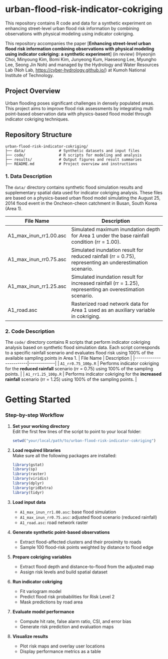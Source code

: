 # urban-flood-risk-indicator-cokriging

This repository contains R code and data for a synthetic experiment on enhancing street-level urban flood risk information by combining observations with physical modeling using indicator cokriging. 

This repository accompanies the paper [**Enhancing street-level urban flood risk information combining observations with physical modeling using indicator cokriging: a synthetic experiment**] (in review) (Hyeonjin Choi, Minyoung Kim, Bomi Kim, Junyeong Kum, Haeseong Lee, Myungho Lee, Seong Jin Noh) and managed by the Hydrology and Water Resources Lab (Noh Lab, https://cyber-hydrology.github.io/) at Kumoh National Institute of Technology.

## Project Overview
Urban flooding poses significant challenges in densely populated areas. This project aims to improve flood risk assessments by integrating multi point-based observation data with physics-based flood model through indicator cokriging techniques.

## Repository Structure
```
urban-flood-risk-indicator-cokriging/
├── data/               # Synthetic datasets and input files
├── code/               # R scripts for modeling and analysis
├── results/            # Output figures and result summaries
├── README.md           # Project overview and instructions
```
### 1. Data Description
The `data/`  directory contains synthetic flood simulation results and supplementary spatial data used for indicator cokriging analysis. These files are based on a physics-based urban flood model simulating the August 25, 2014 flood event in the Oncheon-cheon catchment in Busan, South Korea (Area 1).

| File Name                    | Description |
|-----------------------------|------|
| A1_max_inun_rr1.00.asc      | Simulated maximum inundation depth for Area 1 under the base rainfall condition (rr = 1.00). |
| A1_max_inun_rr0.75.asc      | Simulated inundation result for reduced rainfall (rr = 0.75), representing an underestimation scenario. |
| A1_max_inun_rr1.25.asc      | Simulated inundation result for increased rainfall (rr = 1.25), representing an overestimation scenario. |
| A1_road.asc                 | Rasterized road network data for Area 1 used as an auxiliary variable in cokriging. |

### 2. Code Description
The `code/` directory contains R scripts that perform indicator cokriging analysis based on synthetic flood simulation data. Each script corresponds to a specific rainfall scenario and evaluates flood risk using 100% of the available sampling points in Area 1.
| File Name              | Description |
|------------------------|-------------|
| `A1_rr0.75_100p.R`     | Performs indicator cokriging for the **reduced rainfall** scenario (rr = 0.75) using 100% of the sampling points. |
| `A1_rr1.25_100p.R`     | Performs indicator cokriging for the **increased rainfall** scenario (rr = 1.25) using 100% of the sampling points. |

# Getting Started
### Step-by-step Workflow
1. **Set your working directory**  
   Edit the first few lines of the script to point to your local folder:
   ```r
   setwd("your/local/path/to/urban-flood-risk-indicator-cokriging")
   ```

2. **Load required libraries**  
   Make sure all the following packages are installed:
   ```r
   library(gstat)
   library(sp)
   library(raster)
   library(viridis)
   library(dplyr)
   library(gridExtra)
   library(tidyr)
   ```

3. **Load input data**
   - `A1_max_inun_rr1.00.asc`: base flood simulation
   - `A1_max_inun_rr0.75.asc`: adjusted flood scenario (reduced rainfall)
   - `A1_road.asc`: road network raster

4. **Generate synthetic point-based observations**
   - Extract flood-affected clusters and their proximity to roads
   - Sample 100 flood-risk points weighted by distance to flood edge

5. **Prepare cokriging variables**
   - Extract flood depth and distance-to-flood from the adjusted map
   - Assign risk levels and build spatial dataset

6. **Run indicator cokriging**
   - Fit variogram model
   - Predict flood risk probabilities for Risk Level 2
   - Mask predictions by road area

7. **Evaluate model performance**
   - Compute hit rate, false alarm ratio, CSI, and error bias
   - Generate risk prediction and evaluation maps

8. **Visualize results**
   - Plot risk maps and overlay user locations
   - Display performance metrics as a table

